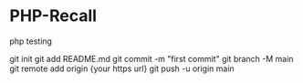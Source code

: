# PHP-Recall
php testing

git init
git add README.md
git commit -m "first commit"
git branch -M main
git remote add origin {your https url}
git push -u origin main
